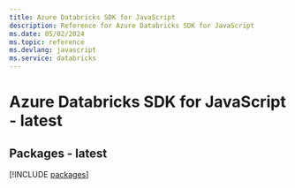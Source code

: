 ```yaml
---
title: Azure Databricks SDK for JavaScript
description: Reference for Azure Databricks SDK for JavaScript
ms.date: 05/02/2024
ms.topic: reference
ms.devlang: javascript
ms.service: databricks
---
```

# Azure Databricks SDK for JavaScript - latest
## Packages - latest
[!INCLUDE [packages](databricks-index.md)]